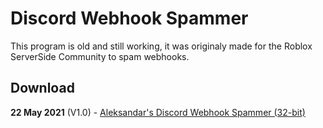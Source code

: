 # Discord Webhook Spammer
This program is old and still working, it was originaly made for the Roblox ServerSide Community to spam webhooks.
## Download
**22 May 2021** (V1.0) - [Aleksandar's Discord Webhook Spammer (32-bit)](https://github.com/Exunys/Webhook-Spammer/releases/download/C%23/Discord-Webhook-Spammer.rar)
